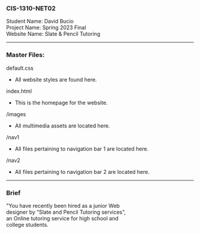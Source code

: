 <h3> CIS-1310-NET02 </h3>

<p>
Student Name: David Bucio <br>
Project Name: Spring 2023 Final <br>
Website Name: Slate & Pencil Tutoring <br> </p>

<hr>

<h3> Master Files: </h3>

default.css
<ul><li>All website styles are found here.</li></ul>

index.html
<ul><li>This is the homepage for the website.</li></ul>

/images
<ul><li>All multimedia assets are located here.</li></ul>

/nav1
<ul><li>All files pertaining to navigation bar 1 are located here.</li></ul>

/nav2
<ul><li>All files pertaining to navigation bar 2 are located here.</li></ul>

<hr>

<h3> Brief </h3>

<p>
"You have recently been hired as a junior Web <br>
designer by “Slate and Pencil Tutoring services”, <br>
an Online tutoring service for high school and <br>
college students. </p>